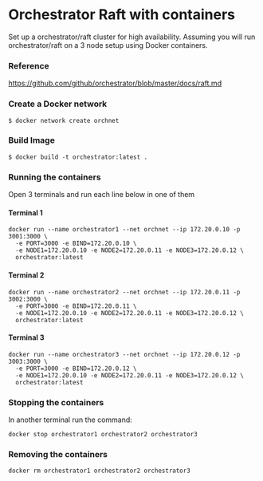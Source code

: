 # Orchestrator Raft with containers

Set up a orchestrator/raft cluster for high availability.
Assuming you will run orchestrator/raft on a 3 node setup using Docker containers.

### Reference
https://github.com/github/orchestrator/blob/master/docs/raft.md

### Create a Docker network
```
$ docker network create orchnet
```

### Build Image
```
$ docker build -t orchestrator:latest .
```

### Running the containers
Open 3 terminals and run each line below in one of them

#### Terminal 1
```
docker run --name orchestrator1 --net orchnet --ip 172.20.0.10 -p 3001:3000 \
  -e PORT=3000 -e BIND=172.20.0.10 \
  -e NODE1=172.20.0.10 -e NODE2=172.20.0.11 -e NODE3=172.20.0.12 \
  orchestrator:latest
```
#### Terminal 2
```
docker run --name orchestrator2 --net orchnet --ip 172.20.0.11 -p 3002:3000 \
  -e PORT=3000 -e BIND=172.20.0.11 \
  -e NODE1=172.20.0.10 -e NODE2=172.20.0.11 -e NODE3=172.20.0.12 \
  orchestrator:latest
```
#### Terminal 3
```
docker run --name orchestrator3 --net orchnet --ip 172.20.0.12 -p 3003:3000 \
  -e PORT=3000 -e BIND=172.20.0.12 \
  -e NODE1=172.20.0.10 -e NODE2=172.20.0.11 -e NODE3=172.20.0.12 \
  orchestrator:latest
```

### Stopping the containers
In another terminal run the command:
```
docker stop orchestrator1 orchestrator2 orchestrator3
```

### Removing the containers
```
docker rm orchestrator1 orchestrator2 orchestrator3
```

